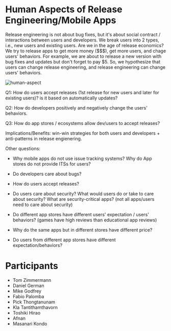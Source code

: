 # Human Aspects of Release Engineering/Mobile Apps

Release engineering is not about bug fixes, but it's about social contract / interactions between users and developers.
We break users into 2 types, i.e., new users and existing users.
Are we in the age of release economics? We try to release apps to get more money ($$$), get more users, and chage users' behaviors.
For example, we are about to release a new version with bug fixes and updates but don't forget to pay $5.
So, we hypothesize that users can change release engineering, and release engineering can change users' behaviors.

![human-aspect](https://github.com/shonan-releng-mobile/shonan-releng-mobile/blob/master/1stbreakout/human-aspects/2.jpg)


Q1: How do users accept releases (1st release for new users and later for existing users)? is it based on automatically updates? 

Q2: How do developers positively and negatively change the users' behaviors.

Q3: How do app stores / ecosystems allow dev/users to accept releases?

Implications/Benefits: win-win strategies for both users and developers + anti-patterns in release engienering.

Other questions:

- Why mobile apps do not use issue tracking systems? Why do App stores do not provide ITSs for users?

- Do developers care about bugs?

- How do users accept releases?

- Do users care about security? What would users do or take to care about security? What are security-critical apps? (not all apps/users need to care about security) 

- Do different app stores have different users' expectation / users' behaviors? (games have high reviews than educational app reviews)

- Why do the same apps but in different stores have different price?

- Do users from different app stores have different expectation/behaviors?


# Participants

- Tom Zimmermann
- Daniel German
- Mike Godfrey
- Fabio Palomba
- Pick Thongtanunam
- Kla Tantithamthavorn
- Toshiki Hirao
- Afnan
- Masanari Kondo

